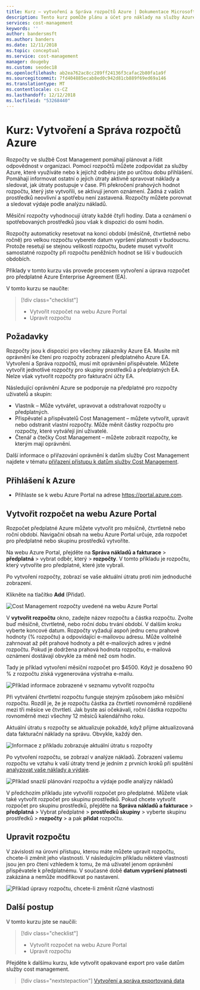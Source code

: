 ```yaml
---
title: Kurz – vytvoření a Správa rozpočtů Azure | Dokumentace Microsoftu
description: Tento kurz pomůže plánu a účet pro náklady na služby Azure, které skutečně využijete.
services: cost-management
keywords: ''
author: bandersmsft
ms.author: banders
ms.date: 12/11/2018
ms.topic: conceptual
ms.service: cost-management
manager: dougeby
ms.custom: seodec18
ms.openlocfilehash: ab2ea762ac8cc289ff24136f3cafac2b80fa1a9f
ms.sourcegitcommit: 7fd404885ecab8ed0c942d81cb889f69ed69a146
ms.translationtype: MT
ms.contentlocale: cs-CZ
ms.lasthandoff: 12/12/2018
ms.locfileid: "53268440"
---
```

# <a name="tutorial-create-and-manage-azure-budgets"></a>Kurz: Vytvoření a Správa rozpočtů Azure

Rozpočty ve službě Cost Management pomáhají plánovat a řídit odpovědnost v organizaci. Pomocí rozpočtů můžete zodpovídat za služby Azure, které využíváte nebo k jejichž odběru jste po určitou dobu přihlášení. Pomáhají informovat ostatní o jejich útraty aktivně spravovat náklady a sledovat, jak útraty postupuje v čase. Při překročení prahových hodnot rozpočtu, který jste vytvořili, se aktivují jenom oznámení. Žádná z vašich prostředků neovlivní a spotřebu není zastavená. Rozpočty můžete porovnat a sledovat výdaje podle analýzu nákladů.

Měsíční rozpočty vyhodnocují útraty každé čtyři hodiny. Data a oznámení o spotřebovaných prostředků jsou však k dispozici do osmi hodin.  

Rozpočty automaticky resetovat na konci období (měsíčně, čtvrtletně nebo ročně) pro velkou rozpočtu vyberete datum vypršení platnosti v budoucnu. Protože resetují se stejnou velikostí rozpočtu, budete muset vytvořit samostatné rozpočty při rozpočtu peněžních hodnot se liší v budoucích obdobích.

Příklady v tomto kurzu vás provede procesem vytvoření a úprava rozpočet pro předplatné Azure Enterprise Agreement (EA).

V tomto kurzu se naučíte:

> [!div class="checklist"]
> * Vytvořit rozpočet na webu Azure Portal
> * Upravit rozpočtu

## <a name="prerequisites"></a>Požadavky

Rozpočty jsou k dispozici pro všechny zákazníky Azure EA. Musíte mít oprávnění ke čtení pro rozpočty zobrazení předplatného Azure EA. Vytvoření a Správa rozpočtů, musí mít oprávnění přispěvatele. Můžete vytvořit jednotlivé rozpočty pro skupiny prostředků a předplatných EA. Nelze však vytvořit rozpočty pro fakturační účty EA.

Následující oprávnění Azure se podporuje na předplatné pro rozpočty uživatelů a skupin:

- Vlastník – Může vytvářet, upravovat a odstraňovat rozpočty u předplatných.
- Přispěvatel a přispěvatelů Cost Management – můžete vytvořit, upravit nebo odstranit vlastní rozpočty. Může měnit částky rozpočtu pro rozpočty, které vytvářejí jiní uživatelé.
- Čtenář a čtečky Cost Management – můžete zobrazit rozpočty, ke kterým mají oprávnění.

Další informace o přiřazování oprávnění k datům služby Cost Management najdete v tématu [přiřazení přístupu k datům služby Cost Management](assign-access-acm-data.md).

## <a name="sign-in-to-azure"></a>Přihlášení k Azure

- Přihlaste se k webu Azure Portal na adrese https://portal.azure.com.

## <a name="create-a-budget-in-the-azure-portal"></a>Vytvořit rozpočet na webu Azure Portal

Rozpočet předplatné Azure můžete vytvořit pro měsíčně, čtvrtletně nebo roční období. Navigační obsah na webu Azure Portal určuje, zda rozpočet pro předplatné nebo skupinu prostředků vytvoříte.

Na webu Azure Portal, přejděte na **Správa nákladů a fakturace** &gt; **předplatná** &gt; vybrat odběr, který &gt; **rozpočty**. V tomto příkladu je rozpočtu, který vytvoříte pro předplatné, které jste vybrali.

Po vytvoření rozpočty, zobrazí se vaše aktuální útratu proti nim jednoduché zobrazení.

Klikněte na tlačítko **Add** (Přidat).

![Cost Management rozpočty uvedené na webu Azure Portal](./media/tutorial-acm-create-budgets/budgets01.png)

V **vytvořit rozpočtu** okno, zadejte název rozpočtu a částka rozpočtu. Zvolte buď měsíčně, čtvrtletně, nebo roční dobu trvání období. V dalším kroku vyberte koncové datum. Rozpočty vyžadují aspoň jednu cenu prahové hodnoty (% rozpočtu) a odpovídající e-mailovou adresu. Může volitelně zahrnovat až pět prahové hodnoty a pět e-mailových adres v jedné rozpočtu. Pokud je dodržena prahová hodnota rozpočtu, e-mailová oznámení dostávají obvykle za méně než osm hodin.

Tady je příklad vytvoření měsíční rozpočet pro $4500. Když je dosaženo 90 % z rozpočtu získá vygenerována výstraha e-mailu.

![Příklad informace zobrazené v seznamu vytvořit rozpočtu](./media/tutorial-acm-create-budgets/monthly-budget01.png)

Při vytváření čtvrtletní rozpočtu funguje stejným způsobem jako měsíční rozpočtu. Rozdíl je, že je rozpočtu částka za čtvrtletí rovnoměrně rozdělené mezi tři měsíce ve čtvrtletí. Jak byste asi očekávali, roční částka rozpočtu rovnoměrně mezi všechny 12 měsíců kalendářního roku.

Aktuální útratu s rozpočty se aktualizuje pokaždé, když přijme aktualizovaná data fakturační náklady na správu. Obvykle, každý den.

![Informace z příkladu zobrazuje aktuální útratu s rozpočty](./media/tutorial-acm-create-budgets/budgets-current-spending.png)

Po vytvoření rozpočtu, se zobrazí v analýze nákladů. Zobrazení vašemu rozpočtu ve vztahu k vaší útraty trend je jedním z prvních kroků při spuštění [analyzovat vaše náklady a výdaje](quick-acm-cost-analysis.md).

![Příklad snazší plánování rozpočtu a výdaje podle analýzy nákladů](./media/tutorial-acm-create-budgets/cost-analysis.png)

V předchozím příkladu jste vytvořili rozpočet pro předplatné. Můžete však také vytvořit rozpočet pro skupinu prostředků. Pokud chcete vytvořit rozpočet pro skupinu prostředků, přejděte na **Správa nákladů a fakturace** &gt; **předplatná** &gt; Vybrat předplatné > **prostředků skupiny** > vyberte skupinu prostředků > **rozpočty** > a pak **přidat** rozpočtu.

## <a name="edit-a-budget"></a>Upravit rozpočtu

V závislosti na úrovni přístupu, kterou máte můžete upravit rozpočtu, chcete-li změnit jeho vlastnosti. V následujícím příkladu některé vlastnosti jsou jen pro čtení vzhledem k tomu, že má uživatel jenom oprávnění přispěvatele k předplatnému. V současné době **datum vypršení platnosti** zakázána a nemůže modifikovat po nastavení.

![Příklad úpravy rozpočtu, chcete-li změnit různé vlastnosti](./media/tutorial-acm-create-budgets/edit-budget.png)


## <a name="next-steps"></a>Další postup

V tomto kurzu jste se naučili:

> [!div class="checklist"]
> * Vytvořit rozpočet na webu Azure Portal
> * Upravit rozpočtu

Přejděte k dalšímu kurzu, kde vytvořit opakované export pro vaše datům služby cost management.

> [!div class="nextstepaction"]
> [Vytvoření a správa exportovaná data](tutorial-export-acm-data.md)
